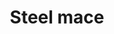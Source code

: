 ---
layout: item
title: Steel mace
item-id: 1424
datatable: true
id: 1424
name: "Steel mace"
monsters:
  - id: 516
    name: "Black Knight"
    combat_level: 33
    wiki_url: "https://oldschool.runescape.wiki/w/Black_Knight"
    drops:
      - quantity: "1"
        rarity: 0.0078125
    image: "https://oldschool.runescape.wiki/images/5/5d/Black_Knight.png?822e1"
---